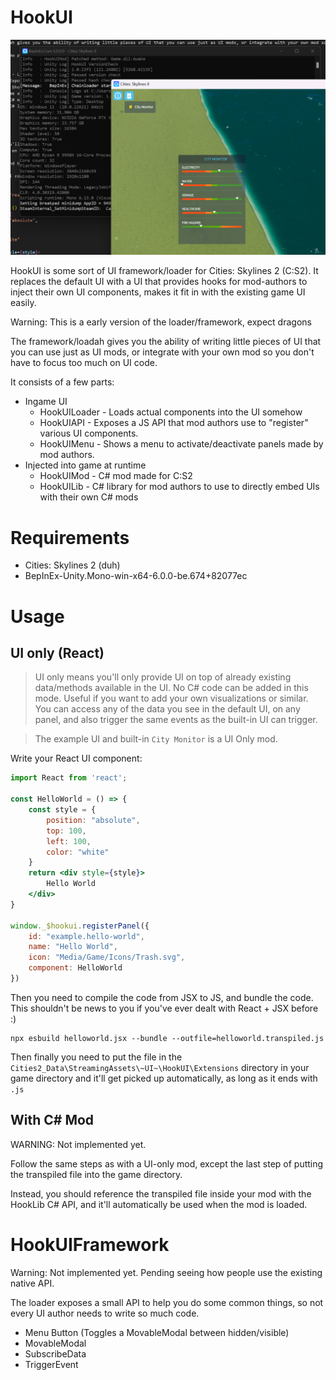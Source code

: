 # HookUI

![Screenshot](misc/screenshot.png)

HookUI is some sort of UI framework/loader for Cities: Skylines 2 (C:S2). It replaces the default UI with a UI that provides hooks for mod-authors to inject their own UI components, makes it fit in  with the existing game UI easily.

Warning: This is a early version of the loader/framework, expect dragons

The framework/loadah gives you the ability of writing little pieces of UI that you can use just as UI mods, or integrate with your own mod so you don't have to focus too much on UI code.

It consists of a few parts:

- Ingame UI
    - HookUILoader - Loads actual components into the UI somehow
    - HookUIAPI - Exposes a JS API that mod authors use to "register" various UI components.
    - HookUIMenu - Shows a menu to activate/deactivate panels made by mod authors.
- Injected into game at runtime
    - HookUIMod - C# mod made for C:S2
    - HookUILib - C# library for mod authors to use to directly embed UIs with their own C# mods

# Requirements

- Cities: Skylines 2 (duh)
- BepInEx-Unity.Mono-win-x64-6.0.0-be.674+82077ec

# Usage

## UI only (React)

> UI only means you'll only provide UI on top of already existing data/methods available in the UI. No C# code can be added in this mode. Useful if you want to add your own visualizations or similar. You can access any of the data you see in the default UI, on any panel, and also trigger the same events as the built-in UI can trigger.

> The example UI and built-in `City Monitor` is a UI Only mod.

Write your React UI component:

```jsx
import React from 'react';

const HelloWorld = () => {
    const style = {
        position: "absolute",
        top: 100,
        left: 100,
        color: "white"
    }
    return <div style={style}>
        Hello World
    </div>
}

window._$hookui.registerPanel({
    id: "example.hello-world",
    name: "Hello World",
    icon: "Media/Game/Icons/Trash.svg",
    component: HelloWorld
})
```

Then you need to compile the code from JSX to JS, and bundle the code. This shouldn't be news to you if you've ever dealt with React + JSX before :)

```
npx esbuild helloworld.jsx --bundle --outfile=helloworld.transpiled.js
```

Then finally you need to put the file in the `Cities2_Data\StreamingAssets\~UI~\HookUI\Extensions` directory in your game directory and it'll get picked up automatically, as long as it ends with `.js`

## With C# Mod

WARNING: Not implemented yet.

Follow the same steps as with a UI-only mod, except the last step of putting the transpiled file into the game directory. 

Instead, you should reference the transpiled file inside your mod with the HookLib C# API, and it'll automatically be used when the mod is loaded.

# HookUIFramework

Warning: Not implemented yet. Pending seeing how people use the existing native API.

The loader exposes a small API to help you do some common things, so not every UI author needs to write so much code.

- Menu Button (Toggles a MovableModal between hidden/visible)
- MovableModal
- SubscribeData
- TriggerEvent